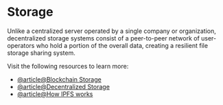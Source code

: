 # Storage

Unlike a centralized server operated by a single company or organization, decentralized storage systems consist of a peer-to-peer network of user-operators who hold a portion of the overall data, creating a resilient file storage sharing system.

Visit the following resources to learn more:

- [@article@Blockchain Storage](https://www.techtarget.com/searchstorage/definition/blockchain-storage)
- [@article@Decentralized Storage](https://ethereum.org/en/developers/docs/storage/)
- [@article@How IPFS works](https://docs.ipfs.tech/concepts/how-ipfs-works/)
